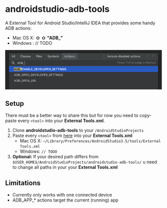 # androidstudio-adb-tools

A External Tool for Android Studio/IntelliJ IDEA that provides some handy ADB actions:

- Mac OS X: **⇧ ⇧ "ADB_"**
- Windows : // TODO

![Image of Yaktocat](https://github.com/nodes-android/androidstudio-adb-tools/blob/master/docs/readme_example.png)

## Setup

There must be a better way to share this but for now you need to copy-paste every `<tool>` into your **External Tools.xml**.

1. Clone **androidstudio-adb-tools** to your `/AndroidStudioProjects`
2. Paste every `<tool>` from [here](https://github.com/nodes-android/androidstudio-adb-tools/blob/master/External%20Tools.xml) into your **External Tools.xml**
    - Mac OS X: `~/Library/Preferences/AndroidStudio3.5/tools/External Tools.xml`
    - Windows: `// TODO`
3. **Optional:** If your desired path differs from `$USER_HOME$/AndroidStudioProjects/androidstudio-adb-tools/` u need to change all paths in your your **External Tools.xml**

## Limitations

- Currently only works with one connected device
- ADB_APP_* actions target the current (running) app


